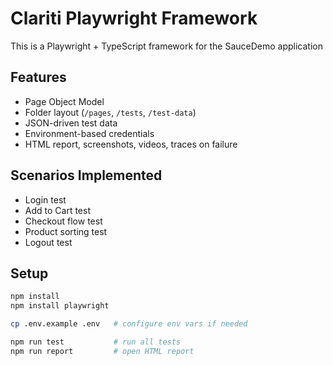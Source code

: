 # Clariti Playwright Framework

This is a Playwright + TypeScript framework for the SauceDemo application

## Features
- Page Object Model
- Folder layout (`/pages`, `/tests`, `/test-data`)
- JSON-driven test data
- Environment-based credentials
- HTML report, screenshots, videos, traces on failure

## Scenarios Implemented
- Login test
- Add to Cart test
- Checkout flow test
- Product sorting test
- Logout test

## Setup
```bash
npm install
npm install playwright

cp .env.example .env   # configure env vars if needed

npm run test           # run all tests
npm run report         # open HTML report
